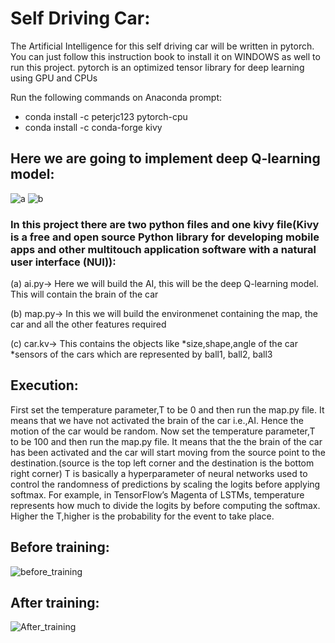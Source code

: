 # Self Driving Car:
The Artificial Intelligence for this self driving car will be written in pytorch. You can just follow this instruction book to install it on WINDOWS as well to run this project.
pytorch is an optimized tensor library for deep learning using GPU and CPUs

Run the following commands on Anaconda prompt:
* conda install -c peterjc123 pytorch-cpu
* conda install -c conda-forge kivy

## Here we are going to implement deep Q-learning model:

![a](https://user-images.githubusercontent.com/68856803/89107341-05ea4c00-d44e-11ea-81c2-4775a37fab56.png)
![b](https://user-images.githubusercontent.com/68856803/89107397-7c874980-d44e-11ea-815b-8049d4793f49.png)


### In this project there are two python files and one kivy file(Kivy is a free and open source Python library for developing mobile apps and other multitouch application software with a natural user interface (NUI)):
(a) ai.py-> Here we will build the AI, this will be the deep Q-learning model.  This will contain the brain of the car

(b) map.py-> In this we will build the environmenet containing the map, the car and all the other features required

(c) car.kv-> This contains the objects like 
*size,shape,angle of the car
*sensors of the cars which are represented by ball1, ball2, ball3



## Execution:
First set the temperature parameter,T to be 0 and then run the map.py file. It means that we have not activated the brain of the car i.e.,AI. Hence the motion of the car would be random.
Now set the  temperature parameter,T to be 100 and then run the map.py file. It means that the the brain of the car has been activated and the car will start moving from the source point to the destination.(source is the top left corner and the destination is the bottom right corner)
T is basically a hyperparameter of neural networks used to control the randomness of predictions by scaling the logits before applying softmax. For example, in TensorFlow’s Magenta of LSTMs, temperature represents how much to divide the logits by before computing the softmax. Higher the T,higher is the probability for the event to take place.
## Before training:
![before_training](https://user-images.githubusercontent.com/68856803/89097444-95670f00-d3fc-11ea-8e18-943b2c19a574.gif)

## After training:
![After_training](https://user-images.githubusercontent.com/68856803/89101105-bd656b00-d41a-11ea-9191-9cffc711cc1e.gif)




